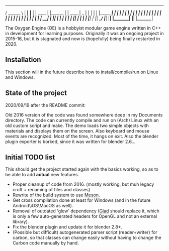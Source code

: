 ________   ________     ________   _______   ________   _______        
/ ______ \  | ______|   |______  | | ____  | |______  | | ____  |     _
| |    | |  | |_____     ______| | | |   | |  ______| | | |   | |  __| |__
| |    | |  | ______|   |  ______| | |   | | |  ______| | |   | | |__   __|
| |____| |  | |_____    | |______  | |___| | | |______  | |___| |    |_|
\________/  |_______|   |________| |_______| |________| |_______|     

The Oxygen Engine (OE) is a hobbyist modular game engine written in C++ in development for learning purposes.
Originally it was an ongoing project in 2015-16, but it is stagnated and now is (hopefully) being finally restarted in 2020.

## Installation
This section will in the future describe how to install/compile/run on Linux and Windows.

## State of the project

2020/09/19 after the README commit:

Old 2016 version of the code was found somewhere deep in my Documents directory. The code can currently compile and run on (Arch) Linux with an old custom script and make.
The demo loads two simple objects with materials and displays them on the screen. Also keyboard and mouse events are recognized. Most of the time, it hangs on exit. Also the blender plugin exporter is borked, since it was written for blender 2.6...

## Initial TODO list
This should get the project started again with the basics working, so as to be able to add **actual** new features.

- Proper cleanup of code from 2016. (mostly working, but muh legacy cruft + renaming of files and classes)
- Rewrite of the build system to use [Meson](https://mesonbuild.com/).
- Get cross compilation done at least for Windows (and in the future Android\iOS\MacOS as well).
- Removal of outdated 'glew' dependency ([Glad](https://glad.dav1d.de/) should replace it, which is only a few auto-generated headers for OpenGL and not an external library). 
- Fix the blender plugin and update it for blender 2.8+.
- (Possible but difficult) autogenerated parser script (reader+writer) for carbon, so that classes can change easily without having to change the Carbon code manually by hand.